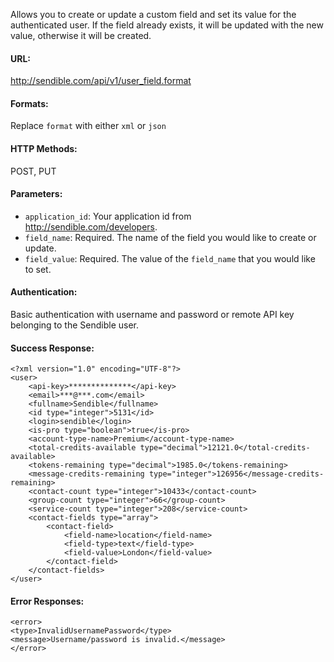 Allows you to create or update a custom field and set its value for the authenticated user. If the field already exists, it will be updated with the new value, otherwise it will be created.

#### URL: ####
http://sendible.com/api/v1/user_field.format

#### Formats: ####
Replace `format` with either `xml` or `json`

#### HTTP Methods: ####
POST, PUT

#### Parameters: ####
  * `application_id`: Your application id from http://sendible.com/developers.
  * `field_name`: Required. The name of the field you would like to create or update.
  * `field_value`: Required. The value of the `field_name` that you would like to set.

#### Authentication: ####
Basic authentication with username and password or remote API key belonging to the Sendible user.

#### Success Response: ####
```
<?xml version="1.0" encoding="UTF-8"?>
<user>
    <api-key>**************</api-key>
    <email>***@***.com</email>
    <fullname>Sendible</fullname>
    <id type="integer">5131</id>
    <login>sendible</login>
    <is-pro type="boolean">true</is-pro>
    <account-type-name>Premium</account-type-name>
    <total-credits-available type="decimal">12121.0</total-credits-available>
    <tokens-remaining type="decimal">1985.0</tokens-remaining>
    <message-credits-remaining type="integer">126956</message-credits-remaining>
    <contact-count type="integer">10433</contact-count>
    <group-count type="integer">66</group-count>
    <service-count type="integer">208</service-count>
    <contact-fields type="array">
        <contact-field>
            <field-name>location</field-name>
            <field-type>text</field-type>
            <field-value>London</field-value>
        </contact-field>
    </contact-fields>
</user>
```

#### Error Responses: ####
```
<error>
<type>InvalidUsernamePassword</type>
<message>Username/password is invalid.</message>
</error>
```